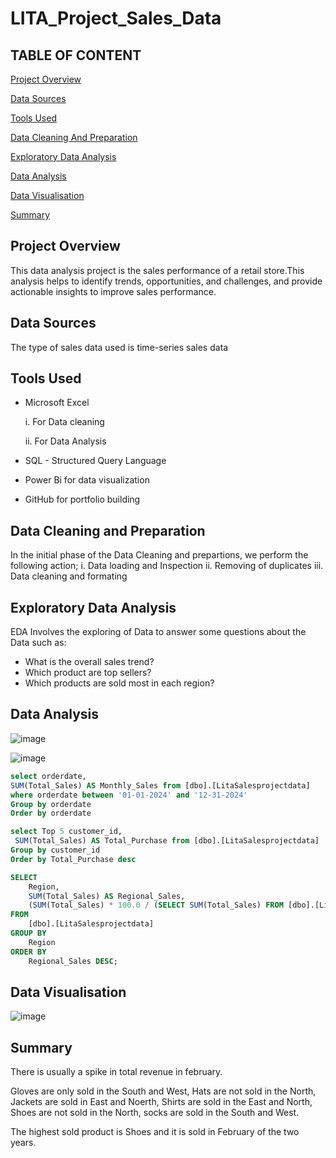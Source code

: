 # LITA_Project_Sales_Data

## TABLE OF CONTENT

[Project Overview](#project-overview)

[Data Sources](#data-sources)

[Tools Used](#tools-used)

[Data Cleaning And Preparation](#data-cleaning-and-preparation)

[Exploratory Data Analysis](#exploratory-data-analysis)

[Data Analysis](#data-analysis)

[Data Visualisation](#data-visualisation)

[Summary](#summary)

## Project Overview
This data analysis project is the sales performance of a retail store.This analysis helps to identify trends, opportunities, and challenges, and provide actionable insights to improve sales performance.

## Data Sources
The type of sales data used is time-series sales data

## Tools Used

- Microsoft Excel

  i.  For Data cleaning

  ii. For Data Analysis

- SQL - Structured Query Language  
- Power Bi for data visualization  
- GitHub for portfolio building

## Data Cleaning and Preparation

In the initial phase of the Data Cleaning and prepartions, we perform the following action;
i. Data loading and Inspection
ii. Removing of duplicates
iii. Data cleaning and formating

## Exploratory Data Analysis

EDA Involves the exploring of Data to answer some questions about the Data such as:
- What is the overall sales trend?
- Which product are top sellers?
- Which products are sold most in each region?

## Data Analysis

![image](https://github.com/user-attachments/assets/41485a18-3406-40e9-abe4-492d4b205dea)

![image](https://github.com/user-attachments/assets/232d986a-7b3c-46da-a2c3-53de720e4c4b)

``` SQL
select orderdate,
SUM(Total_Sales) AS Monthly_Sales from [dbo].[LitaSalesprojectdata]
where orderdate between '01-01-2024' and '12-31-2024'
Group by orderdate
Order by orderdate
```
```SQL
select Top 5 customer_id,
 SUM(Total_Sales) AS Total_Purchase from [dbo].[LitaSalesprojectdata]
Group by customer_id
Order by Total_Purchase desc
```
```SQL
SELECT 
    Region, 
    SUM(Total_Sales) AS Regional_Sales,
    (SUM(Total_Sales) * 100.0 / (SELECT SUM(Total_Sales) FROM [dbo].[LitaSalesprojectdata])) AS Sales_Percentage 
FROM 
    [dbo].[LitaSalesprojectdata]
GROUP BY 
    Region
ORDER BY 
    Regional_Sales DESC;
```
## Data Visualisation

![image](https://github.com/user-attachments/assets/535a2646-65c6-4f06-a2d1-e7a3d9431d88)

## Summary

There is usually a spike in total revenue in february.

Gloves are only sold in the South and West, Hats are not sold in the North, Jackets are sold in East and Noerth, 
Shirts are sold in the East and North, Shoes are not sold in the North, socks are sold in the South and West.

The highest sold product is Shoes and it is sold in February of the two years.



